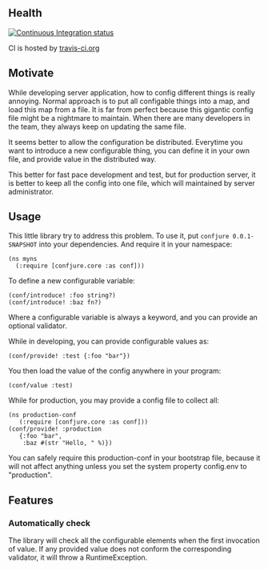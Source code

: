 ## Health

[![Continuous Integration status](https://secure.travis-ci.org/robertluo/confjure.png)](http://travis-ci.org/rebertluo/confjure)


CI is hosted by [travis-ci.org](http://travis-ci.org)

## Motivate

While developing server application, how to config different things is
really annoying. Normal approach is to put all configable things into
a map, and load this map from a file. It is far from perfect because
this gigantic config file might be a nightmare to maintain. When there
are many developers in the team, they always keep on updating the same
file.

It seems better to allow the configuration be distributed. Everytime
you want to introduce a new configurable thing, you can define it in
your own file, and provide value in the distributed way.

This better for fast pace development and test, but for production
server, it is better to keep all the config into one file, which will
maintained by server administrator.

## Usage

This little library try to address this problem. To use it, put
`confjure 0.0.1-SNAPSHOT` into your dependencies. And require it in
your namespace:

    (ns myns
      (:require [confjure.core :as conf]))

To define a new configurable variable:

    (conf/introduce! :foo string?)
    (conf/introduce! :baz fn?)

Where a configurable variable is always a keyword, and you can provide
an optional validator.

While in developing, you can provide configurable values as:

    (conf/provide! :test {:foo "bar"})

You then load the value of the config anywhere in your program:

    (conf/value :test)

While for production, you may provide a config file to collect all:

    (ns production-conf
       (:require [confjure.core :as conf]))
    (conf/provide! :production
       {:foo "bar",
        :baz #(str "Hello, " %)})

You can safely require this production-conf in your bootstrap file,
 because it will not affect anything unless you set the system property
config.env to "production".

## Features

### Automatically check

The library will check all the configurable elements when the first
invocation of value. If any provided value does not conform the
corresponding validator, it will throw a RuntimeException.
